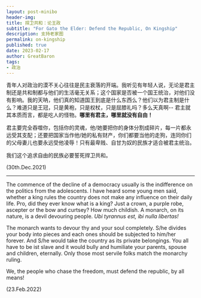 ```yaml
---
layout: post-minibo
header-img: 
title: 捍卫共和：论王政
subtitle: "For Gato the Elder: Defend the Republic, On Kingship"
description: 支持老家图
permalink: on-kingship
published: true
date: 2023-02-17
author: GreatBaron
tags:
- 政治
---
```


青年人对政治的漠不关心往往是民主衰落的开端。我听见有年轻人说，无论是君主制还是共和制都与他们的生活毫无关系；这个国家是否被一个国王统治，对他们没有影响。我的天呐，他们真的知道国王到底是什么东西么？他们以为君主制是什么？难道只是王冠，只是黄袍，只是权杖，只是屈膝礼吗？多么天真啊-- 君主就其本质而言，都是吃人的怪物。**哪里有君主，哪里就没有自由！**

君主要完全吞噬你，包括你的灵魂，他/她要把你的身体分割成碎片，每一片都永远受其支配；还要把国家当作他/她的私有财产，你们都要当他的走狗，连同你们的父母妻儿也要永远受他凌辱！只有最卑贱、自甘为奴的民族才适合被君主统治。

我们这个追求自由的民族必要誓死捍卫共和。

(30th.Dec.2021)

---

The commence of the decline of a democracy usually is the indifference on the politics from the adolescents. I have heard some young men said, whether a king rules the country does not make any influence on their daily life. Pro, did they ever know what is a king? Just a crown, a purple robe, ascepter or the bow and curtsey? How much childish. A monarch, on its nature, is a devil devouring people. *Ubi tyrannus est, ibi nulla libertas!*
 
The monarch wants to devour thy and your soul completely. S/he divides your body into pieces and each ones should be subjected to him/her forever. And S/he would take the country as its private belongings. You all have to be ist slave and it would bully and humiliate your parents, spouse and children, eternally. Only those most servile folks match the monarchy ruling.

We, the people who chase the freedom, must defend the republic, by all means!

(23.Feb.2022)

